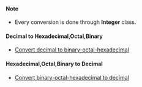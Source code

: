 #### Note
* Every conversion is done through **Integer** class.

#### Decimal to Hexadecimal,Octal,Binary
* [Convert decimal to binary-octal-hexadecimal](https://www.sanfoundry.com/java-program-convert-decimal-binary-octal-hexadecimal-number/)

#### Hexadecimal,Octal,Binary to Decimal
* [Convert binary-octal-hexadecimal to decimal](https://howtodoinjava.com/java/binary-octal-and-hexadecimal-conversions-in-java/)